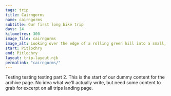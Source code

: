 ```yaml
---
tags: trip
title: Cairngorms
name: cairngorms
subtitle: Our first long bike trip
days: 14
kilometres: 300
image_file: cairngorms
image_alt: Looking over the edge of a rolling green hill into a small, distant village
start: Pitlochry
end: Pitlochry
layout: trip-layout.njk
permalink: "cairngorms/"
---
```


Testing testing testing part 2.<!-- excerpt --> This is the start of our dummy content for the archive page. No idea what we'll actually write, but need some content to grab for excerpt on all trips landing page.

